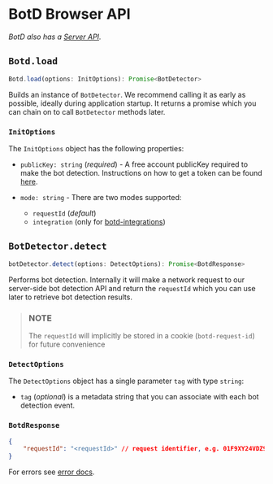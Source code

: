 # BotD Browser API

_BotD also has a [Server API](server_api.md)._

## `Botd.load`

```ts
Botd.load(options: InitOptions): Promise<BotDetector>
```

Builds an instance of `BotDetector`. We recommend calling it as early as possible,
ideally during application startup. It returns a promise which you can chain on to call `BotDetector` methods later.

### `InitOptions`

The `InitOptions` object has the following properties:

-   `publicKey: string` (_required_) - A free account publicKey required to make the bot detection.
    Instructions on how to get a token can be found [here](/README.md#authentication).

-   `mode: string` - There are two modes supported:
    -   `requestId` (_default_)
    -   `integration` (only for [botd-integrations](https://github.com/fingerprintjs/botd-integrations))

## `BotDetector.detect`

```ts
botDetector.detect(options: DetectOptions): Promise<BotdResponse>
```

Performs bot detection. Internally it will make a network request to our server-side bot detection API
and return the `requestId` which you can use later to retrieve bot detection results.

> ### NOTE
>
> The `requestId` will implicitly be stored in a cookie (`botd-request-id`) for future convenience

### `DetectOptions`

The `DetectOptions` object has a single parameter `tag` with type `string`:

-   `tag` (_optional_) is a metadata string that you can associate with each bot detection event.

### `BotdResponse`

```json
{
    "requestId": "<requestId>" // request identifier, e.g. 01F9XY24VDZ9F4HHR4FSCRYTSH
}
```

For errors see [error docs](error.md).
